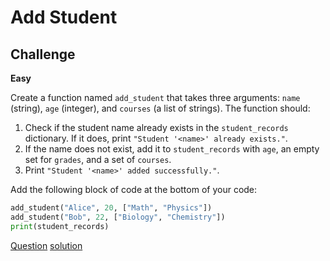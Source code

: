# Add Student

## Challenge

**Easy**

Create a function named `add_student` that takes three arguments: `name` (string), `age` (integer), and `courses` (a list of strings). The function should:

1. Check if the student name already exists in the `student_records` dictionary. If it does, print `"Student '<name>' already exists."`.
2. If the name does not exist, add it to `student_records` with `age`, an empty set for `grades`, and a set of `courses`.
3. Print `"Student '<name>' added successfully."`.

Add the following block of code at the bottom of your code:

```python
add_student("Alice", 20, ["Math", "Physics"])
add_student("Bob", 22, ["Biology", "Chemistry"])
print(student_records)
```

[Question](q.py) [solution](solution.py)